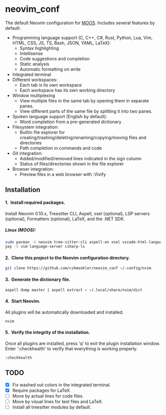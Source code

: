 # **neovim_conf**

The default Neovim configuration for [MOOS](https://github.com/cshmookler/moos). Includes several features by default:

 - Programming language support (C, C++, C#, Rust, Python, Lua, Vim, HTML, CSS, JS, TS, Bash, JSON, YAML, LaTeX):
    - Syntax highlighting
    - Intellisense
    - Code suggestions and completion
    - Static analysis
    - Automatic formatting on write
 - Integrated terminal
 - Different workspaces:
    - Each tab is its own workspace
    - Each workspace has its own working directory
 - Window multiplexing
    - View multiple files in the same tab by opening them in separate panes.
    - View different parts of the same file by splitting it into two panes.
 - Spoken language support (English by default):
    - Word completion from a pre-generated dictionary
 - Filesystem integration:
    - Builtin file explorer for creating/trashing/deleting/renaming/copying/moving files and directories
    - Path completion in commands and code
 - Git integration:
    - Added/modified/removed lines indicated in the sign column
    - Status of files/directories shown in the file explorer
 - Browser integration:
    - Preview files in a web browser with :Vivify

## Installation

#### 1.&nbsp; Install required packages.

Install Neovim 0.10.x, Treesitter CLI, Aspell, xsel (optional), LSP servers (optional), Formatters (optional), LaTeX, and the .NET SDK.

##### Linux (MOOS):

```bash
sudo pacman -S neovim tree-sitter-cli aspell-en xsel vscode-html-languageserver vscode-json-languageserver vscode-css-languageserver typescript-language-server yaml-language-server clang lua-language-server jedi-language-server bash-language-server rust-analyzer python-black texlab texlive-basic texlive-latex texlive-latexrecommended texlive-fontsrecommended texlive-mathscience dotnet-sdk
yay -S vim-language-server csharp-ls
```

#### 2.&nbsp; Clone this project to the Neovim configuration directory.

```bash
git clone https://github.com/cshmookler/neovim_conf ~/.config/nvim
```

#### 3.&nbsp; Generate the dictionary file.

```bash
aspell dump master | aspell extract > ~/.local/share/nvim/dict
```

#### 4.&nbsp; Start Neovim.

All plugins will be automatically downloaded and installed.

```bash
nvim
```

#### 5.&nbsp; Verify the integrity of the installation.

Once all plugins are installed, press 'q' to exit the plugin installation window. Enter ':checkhealth' to verify that everything is working properly.

```vim
:checkhealth
```

## TODO

- [X] Fix washed out colors in the integrated terminal.
- [X] Require packages for LaTeX.
- [ ] Move by actual lines for code files.
- [ ] Move by visual lines for text files and LaTeX.
- [ ] Install all treesitter modules by default.
